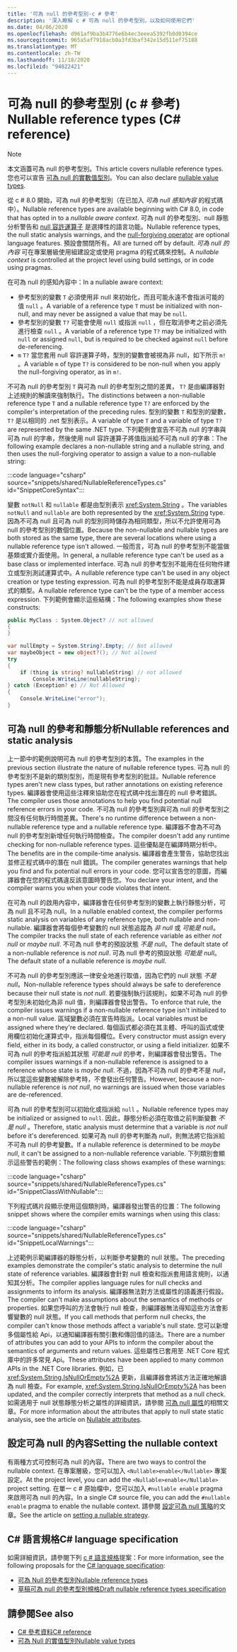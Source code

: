 ```yaml
---
title: '可為 null 的參考型別-c # 參考'
description: '深入瞭解 c # 可為 null 的參考型別，以及如何使用它們'
ms.date: 04/06/2020
ms.openlocfilehash: d961af9ba3b4776e6b4ec3eeea5392fb0d0394ce
ms.sourcegitcommit: 965a5af7918acb0a3fd3baf342e15d511ef75188
ms.translationtype: MT
ms.contentlocale: zh-TW
ms.lasthandoff: 11/18/2020
ms.locfileid: "94822421"
---
```

# <a name="nullable-reference-types-c-reference"></a><span data-ttu-id="903bd-103">可為 null 的參考型別 (c # 參考) </span><span class="sxs-lookup"><span data-stu-id="903bd-103">Nullable reference types (C# reference)</span></span>

> [!NOTE]
> <span data-ttu-id="903bd-104">本文涵蓋可為 null 的參考型別。</span><span class="sxs-lookup"><span data-stu-id="903bd-104">This article covers nullable reference types.</span></span> <span data-ttu-id="903bd-105">您也可以宣告 [可為 null 的實數值型別](nullable-value-types.md)。</span><span class="sxs-lookup"><span data-stu-id="903bd-105">You can also declare [nullable value types](nullable-value-types.md).</span></span>

<span data-ttu-id="903bd-106">從 c # 8.0 開始，可為 null 的參考型別（在已加入 *可為 null 感知內容* 的程式碼中）。</span><span class="sxs-lookup"><span data-stu-id="903bd-106">Nullable reference types are available beginning with C# 8.0, in code that has opted in to a *nullable aware context*.</span></span> <span data-ttu-id="903bd-107">可為 null 的參考型別、null 靜態分析警告和 [null 容許運算子](../operators/null-forgiving.md) 是選擇性的語言功能。</span><span class="sxs-lookup"><span data-stu-id="903bd-107">Nullable reference types, the null static analysis warnings, and the [null-forgiving operator](../operators/null-forgiving.md) are optional language features.</span></span> <span data-ttu-id="903bd-108">預設會關閉所有。</span><span class="sxs-lookup"><span data-stu-id="903bd-108">All are turned off by default.</span></span> <span data-ttu-id="903bd-109">*可為 null 的內容* 可在專案層級使用組建設定或使用 pragma 的程式碼來控制。</span><span class="sxs-lookup"><span data-stu-id="903bd-109">A *nullable context* is controlled at the project level using build settings, or in code using pragmas.</span></span>

 <span data-ttu-id="903bd-110">在可為 null 的感知內容中：</span><span class="sxs-lookup"><span data-stu-id="903bd-110">In a nullable aware context:</span></span>

- <span data-ttu-id="903bd-111">參考型別的變數 `T` 必須使用非 null 來初始化，而且可能永遠不會指派可能的值 `null` 。</span><span class="sxs-lookup"><span data-stu-id="903bd-111">A variable of a reference type `T` must be initialized with non-null, and may never be assigned a value that may be `null`.</span></span>
- <span data-ttu-id="903bd-112">參考型別的變數 `T?` 可能會使用 `null` 或指派 `null` ，但在取消參考之前必須先進行檢查 `null` 。</span><span class="sxs-lookup"><span data-stu-id="903bd-112">A variable of a reference type `T?` may be initialized with `null` or assigned `null`, but is required to be checked against `null` before de-referencing.</span></span>
- <span data-ttu-id="903bd-113">`m` `T?` 當您套用 null 容許運算子時，型別的變數會被視為非 null，如下所示 `m!` 。</span><span class="sxs-lookup"><span data-stu-id="903bd-113">A variable `m` of type `T?` is considered to be non-null when you apply the null-forgiving operator, as in `m!`.</span></span>

<span data-ttu-id="903bd-114">不可為 null 的參考型別 `T` 與可為 null 的參考型別之間的差異， `T?` 是由編譯器對上述規則的解讀來強制執行。</span><span class="sxs-lookup"><span data-stu-id="903bd-114">The distinctions between a non-nullable reference type `T` and a nullable reference type `T?` are enforced by the compiler's interpretation of the preceding rules.</span></span> <span data-ttu-id="903bd-115">型別的變數 `T` 和型別的變數， `T?` 是以相同的 .net 型別表示。</span><span class="sxs-lookup"><span data-stu-id="903bd-115">A variable of type `T` and a variable of type `T?` are represented by the same .NET type.</span></span> <span data-ttu-id="903bd-116">下列範例會宣告不可為 null 的字串與可為 null 的字串，然後使用 null 容許運算子將值指派給不可為 null 的字串：</span><span class="sxs-lookup"><span data-stu-id="903bd-116">The following example declares a non-nullable string and a nullable string, and then uses the null-forgiving operator to assign a value to a non-nullable string:</span></span>

:::code language="csharp" source="snippets/shared/NullableReferenceTypes.cs" id="SnippetCoreSyntax":::

<span data-ttu-id="903bd-117">變數 `notNull` 和 `nullable` 都是由型別表示 <xref:System.String> 。</span><span class="sxs-lookup"><span data-stu-id="903bd-117">The variables `notNull` and `nullable` are both represented by the <xref:System.String> type.</span></span> <span data-ttu-id="903bd-118">因為不可為 null 且可為 null 的型別同時儲存為相同類型，所以不允許使用可為 null 的參考型別的數個位置。</span><span class="sxs-lookup"><span data-stu-id="903bd-118">Because the non-nullable and nullable types are both stored as the same type, there are several locations where using a nullable reference type isn't allowed.</span></span> <span data-ttu-id="903bd-119">一般而言，可為 null 的參考型別不能當做基類或實介面使用。</span><span class="sxs-lookup"><span data-stu-id="903bd-119">In general, a nullable reference type can't be used as a base class or implemented interface.</span></span> <span data-ttu-id="903bd-120">可為 null 的參考型別不能用在任何物件建立或型別測試運算式中。</span><span class="sxs-lookup"><span data-stu-id="903bd-120">A nullable reference type can't be used in any object creation or type testing expression.</span></span> <span data-ttu-id="903bd-121">可為 null 的參考型別不能是成員存取運算式的類型。</span><span class="sxs-lookup"><span data-stu-id="903bd-121">A nullable reference type can't be the type of a member access expression.</span></span> <span data-ttu-id="903bd-122">下列範例會顯示這些結構：</span><span class="sxs-lookup"><span data-stu-id="903bd-122">The following examples show these constructs:</span></span>

```csharp
public MyClass : System.Object? // not allowed
{
}

var nullEmpty = System.String?.Empty; // Not allowed
var maybeObject = new object?(); // Not allowed
try
{
    if (thing is string? nullableString) // not allowed
        Console.WriteLine(nullableString);
} catch (Exception? e) // Not Allowed
{
    Console.WriteLine("error");
}
```

## <a name="nullable-references-and-static-analysis"></a><span data-ttu-id="903bd-123">可為 null 的參考和靜態分析</span><span class="sxs-lookup"><span data-stu-id="903bd-123">Nullable references and static analysis</span></span>

<span data-ttu-id="903bd-124">上一節中的範例說明可為 null 的參考型別的本質。</span><span class="sxs-lookup"><span data-stu-id="903bd-124">The examples in the previous section illustrate the nature of nullable reference types.</span></span> <span data-ttu-id="903bd-125">可為 null 的參考型別不是新的類別型別，而是現有參考型別的批註。</span><span class="sxs-lookup"><span data-stu-id="903bd-125">Nullable reference types aren't new class types, but rather annotations on existing reference types.</span></span> <span data-ttu-id="903bd-126">編譯器會使用這些注釋來協助您在程式碼中找出潛在的 null 參考錯誤。</span><span class="sxs-lookup"><span data-stu-id="903bd-126">The compiler uses those annotations to help you find potential null reference errors in your code.</span></span> <span data-ttu-id="903bd-127">不可為 null 的參考型別與可為 null 的參考型別之間沒有任何執行時間差異。</span><span class="sxs-lookup"><span data-stu-id="903bd-127">There's no runtime difference between a non-nullable reference type and a nullable reference type.</span></span> <span data-ttu-id="903bd-128">編譯器不會為不可為 null 的參考型別新增任何執行時間檢查。</span><span class="sxs-lookup"><span data-stu-id="903bd-128">The compiler doesn't add any runtime checking for non-nullable reference types.</span></span> <span data-ttu-id="903bd-129">這些優點是在編譯時期分析中。</span><span class="sxs-lookup"><span data-stu-id="903bd-129">The benefits are in the compile-time analysis.</span></span> <span data-ttu-id="903bd-130">編譯器會產生警告，協助您找出並修正程式碼中的潛在 null 錯誤。</span><span class="sxs-lookup"><span data-stu-id="903bd-130">The compiler generates warnings that help you find and fix potential null errors in your code.</span></span> <span data-ttu-id="903bd-131">您可以宣告您的意圖，而編譯器會在您的程式碼違反該意圖時警告您。</span><span class="sxs-lookup"><span data-stu-id="903bd-131">You declare your intent, and the compiler warns you when your code violates that intent.</span></span>

<span data-ttu-id="903bd-132">在可為 null 的啟用內容中，編譯器會在任何參考型別的變數上執行靜態分析，可為 null 且不可為 null。</span><span class="sxs-lookup"><span data-stu-id="903bd-132">In a nullable enabled context, the compiler performs static analysis on variables of any reference type, both nullable and non-nullable.</span></span> <span data-ttu-id="903bd-133">編譯器會將每個參考變數的 null 狀態追蹤為 *非 null* 或 *可能是 null*。</span><span class="sxs-lookup"><span data-stu-id="903bd-133">The compiler tracks the null state of each reference variable as either *not null* or *maybe null*.</span></span> <span data-ttu-id="903bd-134">不可為 null 參考的預設狀態 *不是 null*。</span><span class="sxs-lookup"><span data-stu-id="903bd-134">The default state of a non-nullable reference is *not null*.</span></span> <span data-ttu-id="903bd-135">可為 null 參考的預設狀態 *可能是 null*。</span><span class="sxs-lookup"><span data-stu-id="903bd-135">The default state of a nullable reference is *maybe null*.</span></span>

<span data-ttu-id="903bd-136">不可為 null 的參考型別應該一律安全地進行取值，因為它們的 null 狀態 *不是 null*。</span><span class="sxs-lookup"><span data-stu-id="903bd-136">Non-nullable reference types should always be safe to dereference because their null state is *not null*.</span></span> <span data-ttu-id="903bd-137">若要強制執行該規則，如果不可為 null 的參考型別未初始化為非 null 值，則編譯器會發出警告。</span><span class="sxs-lookup"><span data-stu-id="903bd-137">To enforce that rule, the compiler issues warnings if a non-nullable reference type isn't initialized to a non-null value.</span></span> <span data-ttu-id="903bd-138">區域變數必須在宣告時指派。</span><span class="sxs-lookup"><span data-stu-id="903bd-138">Local variables must be assigned where they're declared.</span></span> <span data-ttu-id="903bd-139">每個函式都必須在其主體、呼叫的函式或使用欄位初始化運算式中，指派每個欄位。</span><span class="sxs-lookup"><span data-stu-id="903bd-139">Every constructor must assign every field, either in its body, a called constructor, or using a field initializer.</span></span> <span data-ttu-id="903bd-140">如果不可為 null 的參考指派給其狀態 *可能是 null* 的參考，則編譯器會發出警告。</span><span class="sxs-lookup"><span data-stu-id="903bd-140">The compiler issues warnings if a non-nullable reference is assigned to a reference whose state is *maybe null*.</span></span> <span data-ttu-id="903bd-141">不過，因為不可為 null 的參考不是 *null*，所以當這些變數被解除參考時，不會發出任何警告。</span><span class="sxs-lookup"><span data-stu-id="903bd-141">However, because a non-nullable reference is *not null*, no warnings are issued when those variables are de-referenced.</span></span>

<span data-ttu-id="903bd-142">可為 null 的參考型別可以初始化或指派給 `null` 。</span><span class="sxs-lookup"><span data-stu-id="903bd-142">Nullable reference types may be initialized or assigned to `null`.</span></span> <span data-ttu-id="903bd-143">因此，靜態分析必須在取值之前判斷變數 *不是 null* 。</span><span class="sxs-lookup"><span data-stu-id="903bd-143">Therefore, static analysis must determine that a variable is *not null* before it's dereferenced.</span></span> <span data-ttu-id="903bd-144">如果可為 null 的參考判斷為 *null*，則無法將它指派給不可為 null 的參考變數。</span><span class="sxs-lookup"><span data-stu-id="903bd-144">If a nullable reference is determined to be *maybe null*, it can't be assigned to a non-nullable reference variable.</span></span> <span data-ttu-id="903bd-145">下列類別會顯示這些警告的範例：</span><span class="sxs-lookup"><span data-stu-id="903bd-145">The following class shows examples of these warnings:</span></span>

:::code language="csharp" source="snippets/shared/NullableReferenceTypes.cs" id="SnippetClassWithNullable":::

<span data-ttu-id="903bd-146">下列程式碼片段顯示使用這個類別時，編譯器發出警告的位置：</span><span class="sxs-lookup"><span data-stu-id="903bd-146">The following snippet shows where the compiler emits warnings when using this class:</span></span>

:::code language="csharp" source="snippets/shared/NullableReferenceTypes.cs" id="SnippetLocalWarnings":::

<span data-ttu-id="903bd-147">上述範例示範編譯器的靜態分析，以判斷參考變數的 null 狀態。</span><span class="sxs-lookup"><span data-stu-id="903bd-147">The preceding examples demonstrate the compiler's static analysis to determine the null state of reference variables.</span></span> <span data-ttu-id="903bd-148">編譯器會針對 null 檢查和指派套用語言規則，以通知其分析。</span><span class="sxs-lookup"><span data-stu-id="903bd-148">The compiler applies language rules for null checks and assignments to inform its analysis.</span></span>  <span data-ttu-id="903bd-149">編譯器無法對方法或屬性的語義進行假設。</span><span class="sxs-lookup"><span data-stu-id="903bd-149">The compiler can't make assumptions about the semantics of methods or properties.</span></span> <span data-ttu-id="903bd-150">如果您呼叫的方法會執行 null 檢查，則編譯器無法得知這些方法會影響變數的 null 狀態。</span><span class="sxs-lookup"><span data-stu-id="903bd-150">If you call methods that perform null checks, the compiler can't know those methods affect a variable's null state.</span></span> <span data-ttu-id="903bd-151">您可以新增多個屬性給 Api，以通知編譯器有關引數和傳回值的語法。</span><span class="sxs-lookup"><span data-stu-id="903bd-151">There are a number of attributes you can add to your APIs to inform the compiler about the semantics of arguments and return values.</span></span> <span data-ttu-id="903bd-152">這些屬性已套用至 .NET Core 程式庫中的許多常見 Api。</span><span class="sxs-lookup"><span data-stu-id="903bd-152">These attributes have been applied to many common APIs in the .NET Core libraries.</span></span> <span data-ttu-id="903bd-153">例如，已 <xref:System.String.IsNullOrEmpty%2A> 更新，且編譯器會將該方法正確地解讀為 null 檢查。</span><span class="sxs-lookup"><span data-stu-id="903bd-153">For example, <xref:System.String.IsNullOrEmpty%2A> has been updated, and the compiler correctly interprets that method as a null check.</span></span> <span data-ttu-id="903bd-154">如需適用于 null 狀態靜態分析之屬性的詳細資訊，請參閱 [可為 null 屬性](../attributes/nullable-analysis.md)的相關文章。</span><span class="sxs-lookup"><span data-stu-id="903bd-154">For more information about the attributes that apply to null state static analysis, see the article on [Nullable attributes](../attributes/nullable-analysis.md).</span></span>

## <a name="setting-the-nullable-context"></a><span data-ttu-id="903bd-155">設定可為 null 的內容</span><span class="sxs-lookup"><span data-stu-id="903bd-155">Setting the nullable context</span></span>

<span data-ttu-id="903bd-156">有兩種方式可控制可為 null 的內容。</span><span class="sxs-lookup"><span data-stu-id="903bd-156">There are two ways to control the nullable context.</span></span> <span data-ttu-id="903bd-157">在專案層級，您可以加入 `<Nullable>enable</Nullable>` 專案設定。</span><span class="sxs-lookup"><span data-stu-id="903bd-157">At the project level, you can add the `<Nullable>enable</Nullable>` project setting.</span></span> <span data-ttu-id="903bd-158">在單一 c # 原始檔中，您可以加入 `#nullable enable` pragma 來啟用可為 null 的內容。</span><span class="sxs-lookup"><span data-stu-id="903bd-158">In a single C# source file, you can add the `#nullable enable` pragma to enable the nullable context.</span></span> <span data-ttu-id="903bd-159">請參閱 [設定可為 null 策略](../../nullable-migration-strategies.md)的文章。</span><span class="sxs-lookup"><span data-stu-id="903bd-159">See the article on [setting a nullable strategy](../../nullable-migration-strategies.md).</span></span>

## <a name="c-language-specification"></a><span data-ttu-id="903bd-160">C# 語言規格</span><span class="sxs-lookup"><span data-stu-id="903bd-160">C# language specification</span></span>

<span data-ttu-id="903bd-161">如需詳細資訊，請參閱下列 [c # 語言規格](~/_csharplang/spec/introduction.md)提案：</span><span class="sxs-lookup"><span data-stu-id="903bd-161">For more information, see the following proposals for the [C# language specification](~/_csharplang/spec/introduction.md):</span></span>

- [<span data-ttu-id="903bd-162">可為 Null 的參考型別</span><span class="sxs-lookup"><span data-stu-id="903bd-162">Nullable reference types</span></span>](~/_csharplang/proposals/csharp-8.0/nullable-reference-types.md)
- [<span data-ttu-id="903bd-163">草稿可為 null 的參考型別規格</span><span class="sxs-lookup"><span data-stu-id="903bd-163">Draft nullable reference types specification</span></span>](~/_csharplang/proposals/csharp-9.0/nullable-reference-types-specification.md)

## <a name="see-also"></a><span data-ttu-id="903bd-164">請參閱</span><span class="sxs-lookup"><span data-stu-id="903bd-164">See also</span></span>

- [<span data-ttu-id="903bd-165">C# 參考資料</span><span class="sxs-lookup"><span data-stu-id="903bd-165">C# reference</span></span>](../index.md)
- [<span data-ttu-id="903bd-166">可為 Null 的實值型別</span><span class="sxs-lookup"><span data-stu-id="903bd-166">Nullable value types</span></span>](nullable-value-types.md)
